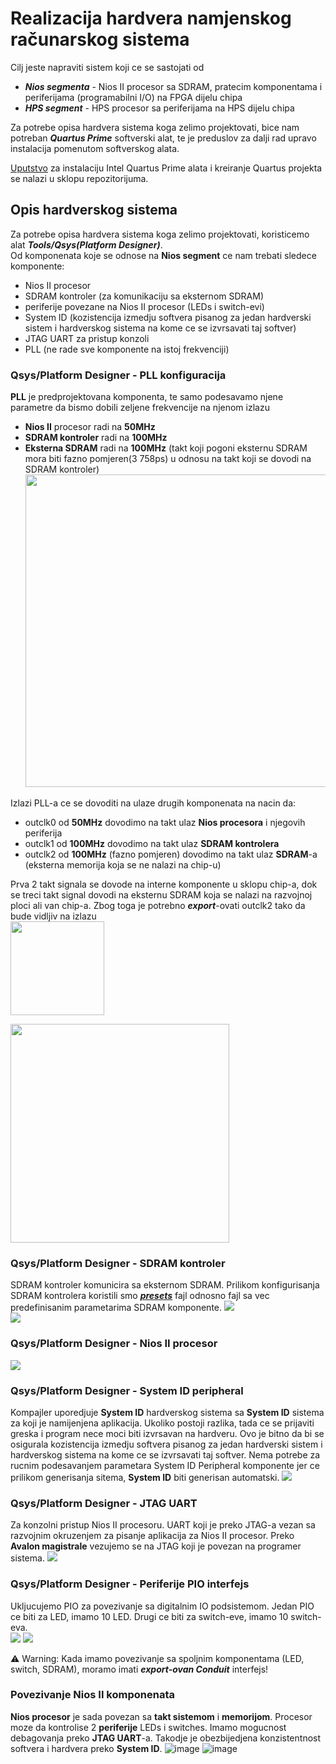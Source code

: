 # Realizacija hardvera namjenskog računarskog sistema

Cilj jeste napraviti sistem koji ce se sastojati od
  - ***Nios segmenta*** - Nios II procesor sa SDRAM, pratecim komponentama i periferijama (programabilni I/O) na FPGA dijelu chipa
  - ***HPS segment*** - HPS procesor sa periferijama na HPS dijelu chipa

Za potrebe opisa hardvera sistema koga zelimo projektovati, bice nam potreban ***Quartus Prime*** softverski alat, te je preduslov za dalji rad upravo instalacija pomenutom softverskog alata.</br>

[Uputstvo](Instalacija-Quartus-Prime-i-kreiranje-projekta.md) za instalaciju Intel Quartus Prime alata i kreiranje Quartus projekta se nalazi u sklopu repozitorijuma.


## Opis hardverskog sistema
Za potrebe opisa hardvera sistema koga zelimo projektovati, koristicemo alat ***Tools/Qsys(Platform Designer)***.</br>
Od komponenata koje se odnose na **Nios segment** ce nam trebati sledece komponente:
  - Nios II procesor
  - SDRAM kontroler (za komunikaciju sa eksternom SDRAM)
  - periferije povezane na Nios II procesor (LEDs i switch-evi)
  - System ID (kozistencija izmedju softvera pisanog za jedan hardverski sistem i hardverskog sistema na kome ce se izvrsavati taj softver)
  - JTAG UART za pristup konzoli
  - PLL (ne rade sve komponente na istoj frekvenciji)

### Qsys/Platform Designer - PLL konfiguracija
**PLL** je predprojektovana komponenta, te samo podesavamo njene parametre da bismo dobili zeljene frekvencije na njenom izlazu</br>
   - **Nios II** procesor radi na **50MHz**</br>
   - **SDRAM kontroler** radi na **100MHz**</br>
   - **Eksterna SDRAM** radi na **100MHz** (takt koji pogoni eksternu SDRAM mora biti fazno pomjeren(3 758ps) u odnosu na takt koji se dovodi na SDRAM kontroler)</br>
<img src="https://github.com/user-attachments/assets/613fc694-d69d-4fc8-825f-89e8ffc72b8a" width="500"> </br>
  
Izlazi PLL-a ce se dovoditi na ulaze drugih komponenata na nacin da:
  - outclk0 od **50MHz** dovodimo na takt ulaz **Nios procesora** i njegovih periferija
  - outclk1 od **100MHz** dovodimo na takt ulaz **SDRAM kontrolera**
  - outclk2 od **100MHz** (fazno pomjeren) dovodimo na takt ulaz **SDRAM**-a (eksterna memorija koja se ne nalazi na chip-u)

Prva 2 takt signala se dovode na interne komponente u sklopu chip-a, dok se treci takt signal dovodi na eksternu SDRAM koja se nalazi na razvojnoj ploci ali van chip-a. Zbog toga 
je potrebno ***export***-ovati outclk2 tako da bude vidljiv na izlazu</br>
<img src="https://github.com/user-attachments/assets/a64fec32-6afc-4898-9555-23332c479645"  height="150"></br>

<img src="https://github.com/user-attachments/assets/40fbfe7c-895a-45fd-ab52-25ea3564c2ad"  width="350">


### Qsys/Platform Designer - SDRAM kontroler
SDRAM kontroler komunicira sa eksternom SDRAM. Prilikom konfigurisanja SDRAM kontrolera koristili smo ***[presets](presets/sdram-controller.qprs)*** fajl odnosno fajl sa vec predefinisanim parametarima SDRAM komponente. 
<img src="https://github.com/user-attachments/assets/b2c4a301-df4d-44ec-8ccc-213bcf4613fc"></br>
<img src="https://github.com/user-attachments/assets/7e8f42de-d3de-4931-af60-42431a38c2c9"></br>


### Qsys/Platform Designer - Nios II procesor
<img src="https://github.com/user-attachments/assets/632fe881-c461-43f4-8be7-f97055eb45d5">


### Qsys/Platform Designer - System ID peripheral
Kompajler uporedjuje **System ID** hardverskog sistema sa **System ID** sistema za koji je namijenjena aplikacija. Ukoliko postoji razlika, tada ce se prijaviti greska i program nece moci biti izvrsavan na hardveru. Ovo je bitno da bi se osigurala kozistencija izmedju softvera pisanog za jedan hardverski sistem i hardverskog sistema na kome ce se izvrsavati taj softver.
Nema potrebe za rucnim podesavanjem parametara System ID Peripheral komponente jer ce prilikom generisanja sitema, **System ID** biti generisan automatski.
<img src="https://github.com/user-attachments/assets/8770b79c-48f0-4d00-b0a9-7ffc3e96008e">


### Qsys/Platform Designer - JTAG UART
Za konzolni pristup Nios II procesoru. UART koji je preko JTAG-a vezan sa razvojnim okruzenjem za pisanje aplikacija za Nios II procesor. Preko **Avalon magistrale** vezujemo se na JTAG koji je povezan na programer sistema.
<img src="https://github.com/user-attachments/assets/c210ed02-86d1-4379-937d-427fb62097fa">


### Qsys/Platform Designer - Periferije PIO interfejs
Ukljucujemo PIO za povezivanje sa digitalnim IO podsistemom.
Jedan PIO ce biti za LED, imamo 10 LED. Drugi ce biti za switch-eve, imamo 10 switch-eva.</br>
<img src="https://github.com/user-attachments/assets/21cc3582-6f47-415c-bcd6-8e858399fb64">
<img src="https://github.com/user-attachments/assets/2be69a09-7318-4688-bf60-f9ed60ef1aad"> <br>

⚠️ Warning: Kada imamo povezivanje sa spoljnim komponentama (LED, switch, SDRAM), moramo imati ***export-ovan Conduit*** interfejs!


### Povezivanje Nios II komponenata

**Nios procesor** je sada povezan sa **takt sistemom** i **memorijom**. Procesor moze da kontrolise 2 **periferije** LEDs i switches. Imamo mogucnost debagovanja preko **JTAG UART**-a. Takodje je obezbijedjena konzistentnost softvera i hardvera preko **System ID**.
![image](https://github.com/user-attachments/assets/98990412-04d8-47bf-b5db-fd93a06994f3)
![image](https://github.com/user-attachments/assets/7687e83d-b8c5-4386-a66f-8d85434959d9)
